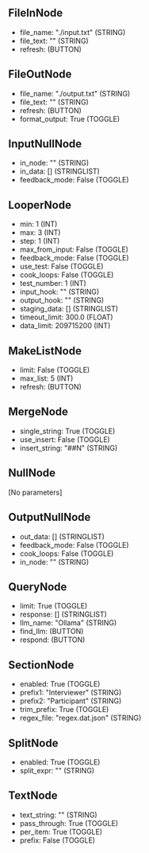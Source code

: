 ## FileInNode
- file_name: "./input.txt" (STRING)
- file_text: "" (STRING)
- refresh: (BUTTON)

## FileOutNode
- file_name: "./output.txt" (STRING)
- file_text: "" (STRING)
- refresh: (BUTTON)
- format_output: True (TOGGLE)

## InputNullNode
- in_node: "" (STRING)
- in_data: [] (STRINGLIST)
- feedback_mode: False (TOGGLE)

## LooperNode
- min: 1 (INT)
- max: 3 (INT)
- step: 1 (INT)
- max_from_input: False (TOGGLE)
- feedback_mode: False (TOGGLE)
- use_test: False (TOGGLE)
- cook_loops: False (TOGGLE)
- test_number: 1 (INT)
- input_hook: "" (STRING)
- output_hook: "" (STRING)
- staging_data: [] (STRINGLIST)
- timeout_limit: 300.0 (FLOAT)
- data_limit: 209715200 (INT)

## MakeListNode
- limit: False (TOGGLE)
- max_list: 5 (INT)
- refresh: (BUTTON)

## MergeNode
- single_string: True (TOGGLE)
- use_insert: False (TOGGLE)
- insert_string: "##N" (STRING)

## NullNode
[No parameters]

## OutputNullNode
- out_data: [] (STRINGLIST)
- feedback_mode: False (TOGGLE)
- cook_loops: False (TOGGLE)
- in_node: "" (STRING)

## QueryNode  
- limit: True (TOGGLE)
- response: [] (STRINGLIST)
- llm_name: "Ollama" (STRING)
- find_llm: (BUTTON)
- respond: (BUTTON)

## SectionNode
- enabled: True (TOGGLE)
- prefix1: "Interviewer" (STRING)
- prefix2: "Participant" (STRING)
- trim_prefix: True (TOGGLE)
- regex_file: "regex.dat.json" (STRING)

## SplitNode
- enabled: True (TOGGLE)
- split_expr: "" (STRING)

## TextNode
- text_string: "" (STRING)
- pass_through: True (TOGGLE)
- per_item: True (TOGGLE)
- prefix: False (TOGGLE)
